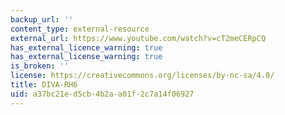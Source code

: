```yaml
---
backup_url: ''
content_type: external-resource
external_url: https://www.youtube.com/watch?v=cT2meCERpCQ
has_external_licence_warning: true
has_external_license_warning: true
is_broken: ''
license: https://creativecommons.org/licenses/by-nc-sa/4.0/
title: DIVA-RH6
uid: a37bc21e-d5cb-4b2a-a01f-2c7a14f06927
---
```

